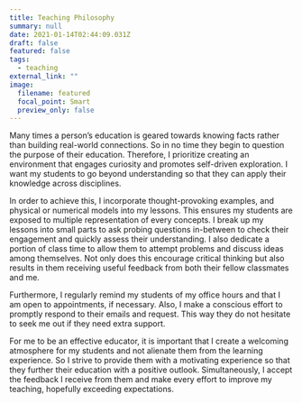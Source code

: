 ```yaml
---
title: Teaching Philosophy
summary: null
date: 2021-01-14T02:44:09.031Z
draft: false
featured: false
tags:
  - teaching
external_link: ""
image:
  filename: featured
  focal_point: Smart
  preview_only: false
---
```

Many times a person’s education is geared towards knowing facts rather than building real-world connections. So in no time they begin to question the purpose of their education. Therefore, I prioritize creating an environment that engages curiosity and promotes self-driven exploration. I want my students to go beyond understanding so that they can apply their knowledge across disciplines.

In order to achieve this, I incorporate thought-provoking examples, and physical or numerical models into my lessons. This ensures my students are exposed to multiple representation of every concepts. I break up my lessons into small parts to ask probing questions in-between to check their engagement and quickly assess their understanding. I also dedicate a portion of class time to allow them to attempt problems and discuss ideas among themselves. Not only does this encourage critical thinking but also results in them receiving useful feedback from both their fellow classmates and me. 

Furthermore, I regularly remind my students of my office hours and that I am open to appointments, if necessary. Also, I make a conscious effort to promptly respond to their emails and request. This way they do not hesitate to seek me out if they need extra support.

For me to be an effective educator, it is important that I create a welcoming atmosphere for my students and not alienate them from the learning experience. So I strive to provide them with a motivating experience so that they further their education with a positive outlook. Simultaneously, I accept the feedback I receive from them and make every effort to improve my teaching, hopefully exceeding expectations.
